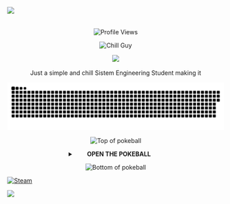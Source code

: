 <img src="https://user-images.githubusercontent.com/73097560/115834477-dbab4500-a447-11eb-908a-139a6edaec5c.gif"><br><br>

<p align="center">
  <img src="https://komarev.com/ghpvc/?username=THEGABOALE&style=plastic&color=blueviolet" alt="Profile Views"/>
</p>

<div id="header" align="center">
  <img src="https://media1.tenor.com/m/cj2bC_6fDKkAAAAd/my-new-character-chill-guy.gif" width="300" alt="Chill Guy">

<p align="center">
  <a href="https://git.io/typing-svg">
    <img src="https://readme-typing-svg.herokuapp.com?font=Fira+Code&pause=1000&color=98F724&center=true&width=435&lines=I'm+Gabo;A+Systems+Engineer+Student;A+calm+and+chill+coder+as+hell">
  </a>
</p>

<p>Just a simple and chill Sistem Engineering Student making it</p>
</div>

<p align="center">
  <img src="https://github.com/THEGABOALE/THEGABOALE/blob/output/github-snake-dark.svg" alt="snake gif">
</p>

<p align="center">
  <img src="https://user-images.githubusercontent.com/44261381/209363264-ac854d3c-2cc2-44c4-928e-8a08d1013f46.png" alt="Top of pokeball">
</p>

<details>
  <summary align="center"><b>&emsp;&emsp;OPEN THE POKEBALL&emsp;&emsp;</b></summary>

  <div id="header" align="center">
  <img src="https://media0.giphy.com/media/v1.Y2lkPTc5MGI3NjExcmJxOHk2b2RuOHloYWp3NHhzNTQ1ODVscDNpaXAwOXRnc3k0Y3BvciZlcD12MV9pbnRlcm5hbF9naWZfYnlfaWQmY3Q9Zw/26gZ0ohvSHJr2d6Ao/giphy.gif" alt="GIF" width="200">
</div>

  <details>
    <summary align="center"><b>&emsp;&emsp;My Tech Stack💻&emsp;&emsp;</b></summary>
    <div align="center">
      <kbd>
        <kbd>Programming Languages</kbd>
        <br>
        <br>
        <img width="30px" src="https://cdn.jsdelivr.net/gh/devicons/devicon/icons/c/c-original.svg" alt="c" title="C"/> 
        <img width="30px" src="https://cdn.jsdelivr.net/gh/devicons/devicon/icons/cplusplus/cplusplus-original.svg" alt="cpp" title="C++"/> 
        <img width="30px" src="https://cdn.jsdelivr.net/gh/devicons/devicon/icons/csharp/csharp-original.svg" alt="csharp" title="C#"/> 
        <img width="30px" src="https://cdn.jsdelivr.net/gh/devicons/devicon/icons/javascript/javascript-original.svg" alt="js" title="JavaScript"/> 
        <img width="30px" src="https://cdn.jsdelivr.net/gh/devicons/devicon/icons/python/python-original.svg" alt="py" title="Python"/> 
        <img width="30px" src="https://cdn.jsdelivr.net/gh/devicons/devicon/icons/php/php-original.svg" alt="php" title="PHP"/>
      </kbd>
      <kbd>
        <kbd>Frameworks & Libraries</kbd>
        <br>
        <br>
        <img width="30px" src="https://cdn.jsdelivr.net/gh/devicons/devicon/icons/dot-net/dot-net-original.svg" alt="dotnet" title=".NET"/>
        <img width="30px" src="https://cdn.jsdelivr.net/gh/devicons/devicon/icons/bootstrap/bootstrap-original.svg" alt="bootstrap" title="Bootstrap"/>
        <img width="30px" src="https://cdn.jsdelivr.net/gh/devicons/devicon/icons/laravel/laravel-original.svg" alt="laravel" title="Laravel"/>
      </kbd>
      <kbd>
        <kbd>Front-end</kbd>
        <br>
        <br>
        <img width="30px" src="https://cdn.jsdelivr.net/gh/devicons/devicon/icons/html5/html5-original.svg" alt="html" title="HTML"/> 
        <img width="30px" src="https://cdn.jsdelivr.net/gh/devicons/devicon/icons/css3/css3-original.svg" alt="css" title="CSS"/>
      </kbd>
      <kbd>
        <kbd>Database</kbd>
        <br>
        <br>
        <img width="30px" src="https://cdn.jsdelivr.net/gh/devicons/devicon/icons/mysql/mysql-original.svg" alt="mysql" title="MySQL"/>
      </kbd>
      <kbd>
        <kbd>Development Tools & Environments</kbd>
        <br>
        <br>
        <img width="30px" src="https://cdn.jsdelivr.net/gh/devicons/devicon/icons/windows8/windows8-original.svg" alt="windows" title="Windows"/>
        <img width="30px" src="https://cdn.jsdelivr.net/gh/devicons/devicon/icons/git/git-original.svg" alt="git" title="Git"/>
      </kbd>
      <kbd>
        <kbd>Tools</kbd>
        <br>
        <br>
        <img width="30px" src="https://cdn.jsdelivr.net/gh/devicons/devicon/icons/github/github-original.svg" alt="github" title="GitHub"/>
        <img width="30px" src="https://cdn.jsdelivr.net/gh/devicons/devicon/icons/vscode/vscode-original.svg" alt="vscode" title="VS Code"/>
        <img width="30px" src="https://cdn.jsdelivr.net/gh/devicons/devicon/icons/visualstudio/visualstudio-plain.svg" alt="vs" title="Visual Studio 2022"/>
      </kbd>
      <kbd>
        <kbd>Design & 3D Modeling</kbd>
        <br>
        <br>
        <img width="30px" src="https://cdn.jsdelivr.net/gh/devicons/devicon/icons/photoshop/photoshop-plain.svg" alt="photoshop" title="Adobe Photoshop"/>
        <img width="30px" src="https://cdn.jsdelivr.net/gh/devicons/devicon/icons/illustrator/illustrator-plain.svg" alt="illustrator" title="Adobe Illustrator"/>
        <img width="30px" src="https://cdn.jsdelivr.net/gh/devicons/devicon/icons/blender/blender-original.svg" alt="blender" title="Blender"/>
        <img width="30px" src="https://cdn.jsdelivr.net/gh/devicons/devicon/icons/canva/canva-original.svg" alt="canva" title="Canva"/>
      </kbd>
      <kbd>
        <kbd>Game Development</kbd>
        <br>
        <br>
        <img width="30px" src="https://cdn.jsdelivr.net/gh/devicons/devicon/icons/unrealengine/unrealengine-original.svg" alt="unreal" title="Unreal Engine"/>
      </kbd>
    </div>
  </details>

  <details>
  <summary align="center"><b>&emsp;&emsp;GitHub Stats📊&emsp;&emsp;</b></summary>
  <div align="center">
    <table align="center">
      <tr border="none">
        <td width="50%" align="center">
          <img align="center" src="https://github-readme-stats.vercel.app/api?username=THEGABOALE&theme=dark&show_icons=true&show=reviews,discussions_started,discussions_answered,prs_merged,prs_merged_percentage" alt="GitHub Stats"/>
          <br><br>
          <img title="🔥 Get streak stats for your profile at git.io/streak-stats" alt="GitHub Streak" src="https://github-readme-streak-stats.herokuapp.com/?user=THEGABOALE&theme=dark" />
        </td>
        <td width="50%" align="center">
          <img align="center" src="https://github-readme-stats.vercel.app/api/top-langs/?username=THEGABOALE&theme=dark&hide_border=false&include_all_commits=true&count_private=true&langs_count=10" alt="Top Langs"/>
        </td>
      </tr>
    </table>
  </div>
</details>

  <details>
    <summary align="center"><b>&emsp;&emsp;Trophies🏆&emsp;&emsp;</b></summary>
    <div align="center">
      <a href="https://github.com/ryo-ma/github-profile-trophy" title="Go to Source">
        <img width="84%" src="https://github-profile-trophy.vercel.app/?username=THEGABOALE&theme=radical&row=1&column=7&margin-h=15&margin-w=5&no-bg=true" alt="TROPHY">
      </a>
    </div>
  </details>

<details>
    <summary align="center"><b>&emsp;&emsp;My Socials🌐&emsp;&emsp;</b></summary>
    <div align="center">
      <img src="https://upload.wikimedia.org/wikipedia/commons/a/a5/Instagram_icon.png" alt="Instagram" width="60" height="60" />
      <img src="https://upload.wikimedia.org/wikipedia/commons/4/42/YouTube_icon_%282013-2017%29.png" alt="YouTube" width="60" height="60" />
    </div>
  </details>
  
</details>

<p align="center">
  <img src="https://user-images.githubusercontent.com/44261381/209363271-905d2a5e-8a18-44c0-a450-45dddd4d5036.png" alt="Bottom of pokeball">
</p>


<div>
<a href="https://steamcommunity.com/profiles/76561199468458695/" target="_blank"><img width="110px" alt="Steam" src="https://e7.pngegg.com/pngimages/768/845/png-clipart-brand-logo-product-design-font-steam-text-logo.png" /></a>
</div>

<img src="https://user-images.githubusercontent.com/73097560/115834477-dbab4500-a447-11eb-908a-139a6edaec5c.gif"><br><br>
